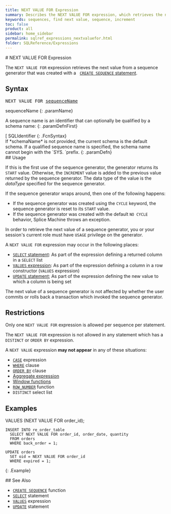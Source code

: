 ```yaml
---
title: NEXT VALUE FOR Expression
summary: Describes the NEXT VALUE FOR expression, which retrieves the next value from a sequence generator.
keywords: sequences, find next value, sequence, increment
toc: false
product: all
sidebar: home_sidebar
permalink: sqlref_expressions_nextvaluefor.html
folder: SQLReference/Expressions
---
```

<section>
<div class="TopicContent" data-swiftype-index="true" markdown="1">
# NEXT VALUE FOR Expression

The `NEXT VALUE FOR` expression retrieves the next value from a sequence
generator that was created with a &nbsp; [`CREATE SEQUENCE`
statement](sqlref_statements_createsequence.html).

## Syntax

<div class="fcnWrapperWide"><pre class="FcnSyntax">
NEXT VALUE FOR <a href="sqlref_identifiers_intro.html">sequenceName</a></pre>

</div>
<div class="paramList" markdown="1">
sequenceName
{: .paramName}

A sequence name is an identifier that can optionally be qualified by a
schema name:
{: .paramDefnFirst}

<div class="fcnWrapperWide" markdown="1">
    [ SQLIdentifier
{: .FcnSyntax}

</div>
If *schemaName* is not provided, the current schema is the default
schema. If a qualified sequence name is specified, the schema name
cannot begin with the `SYS. `prefix.
{: .paramDefn}

</div>
## Usage

If this is the first use of the sequence generator, the generator
returns its `START` value. Otherwise, the `INCREMENT` value is added to
the previous value returned by the sequence generator. The data type of
the value is the *dataType* specified for the sequence generator.

If the sequence generator wraps around, then one of the following
happens:

* If the sequence generator was created using the `CYCLE` keyword, the
  sequence generator is reset to its `START` value.
* If the sequence generator was created with the default `NO CYCLE`
  behavior, Splice Machine throws an exception.

In order to retrieve the next value of a sequence generator, you or your
session's current role must have `USAGE` privilege on the generator.

A `NEXT VALUE FOR` expression may occur in the following places:

* [`SELECT` statement](sqlref_expressions_select.html): As part of the
  expression defining a returned column in a `SELECT` list
* [`VALUES` expression](sqlref_expressions_values.html): As part of the
  expression defining a column in a row constructor (`VALUES`
  expression)
* [`UPDATE` statement](sqlref_statements_update.html); As part of the
  expression defining the new value to which a column is being set

The next value of a sequence generator is not affected by whether the
user commits or rolls back a transaction which invoked the sequence
generator.

## Restrictions

Only one `NEXT VALUE FOR` expression is allowed per sequence per
statement.

The `NEXT VALUE FOR` expression is not allowed in any statement which
has a `DISTINCT` or `ORDER BY` expression.

A `NEXT VALUE` expression **may not appear** in any of these situations:

* [`CASE`](sqlref_expressions_case.html) expression
* [`WHERE`](sqlref_clauses_where.html) clause
* [`ORDER BY`](sqlref_clauses_orderby.html) clause
* [Aggregate expression](sqlref_builtinfcns_windowfcnsintro.html)
* [Window functions](sqlref_builtinfcns_windowfcnsintro.html)
* [`ROW_NUMBER`](sqlref_builtinfcns_rownumber.html) function
* `DISTINCT` select list

## Examples

<div class="preWrapper" markdown="1">
    VALUES (NEXT VALUE FOR order_id);

    INSERT INTO re_order_table
      SELECT NEXT VALUE FOR order_id, order_date, quantity
      FROM orders
      WHERE back_order = 1;

    UPDATE orders
      SET oid = NEXT VALUE FOR order_id
      WHERE expired = 1;
{: .Example}

</div>
## See Also

* [`CREATE SEQUENCE`](sqlref_statements_createsequence.html) function
* [`SELECT`](sqlref_expressions_select.html) statement
* [`VALUES`](sqlref_expressions_values.html) expression
* [`UPDATE`](sqlref_statements_update.html) statement

</div>
</section>
